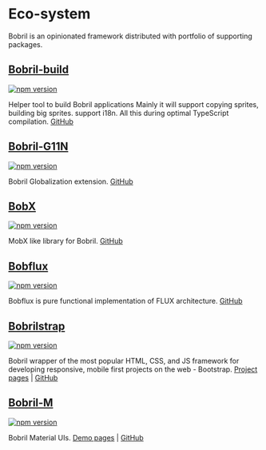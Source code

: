 # Eco-system

Bobril is an opinionated framework distributed with portfolio of supporting packages.

## [Bobril-build](https://github.com/Bobris/bobril-build)

[![npm version](https://badge.fury.io/js/bobril-build.svg)](https://badge.fury.io/js/bobril-build)

Helper tool to build Bobril applications Mainly it will support copying sprites, building big sprites. support i18n. All this during optimal TypeScript compilation. [GitHub](https://github.com/Bobris/bobril-build)

## [Bobril-G11N](https://github.com/Bobris/bobril-g11n)

[![npm version](https://badge.fury.io/js/bobril-g11n.svg)](https://badge.fury.io/js/bobril-g11n)

Bobril Globalization extension. [GitHub](https://github.com/Bobris/bobril-g11n)

## [BobX](https://github.com/bobril/bobx)

[![npm version](https://badge.fury.io/js/bobx.svg)](https://badge.fury.io/js/bobx)

MobX like library for Bobril. [GitHub](https://github.com/bobril/bobx)

## [Bobflux](https://github.com/karelsteinmetz/bobflux)

[![npm version](https://badge.fury.io/js/bobflux.svg)](https://badge.fury.io/js/bobflux)

Bobflux is pure functional implementation of FLUX architecture. [GitHub](https://github.com/karelsteinmetz/bobflux)

## [Bobrilstrap](https://github.com/keeema/bobrilstrap)

[![npm version](https://badge.fury.io/js/bobrilstrap.svg)](https://badge.fury.io/js/bobrilstrap)

Bobril wrapper of the most popular HTML, CSS, and JS framework for developing responsive, mobile first projects on the web - Bootstrap. [Project pages](http://bobrilstrap.com) | [GitHub](https://github.com/keeema/bobrilstrap)

## [Bobril-M](https://github.com/bobril/bobril-m)

[![npm version](https://badge.fury.io/js/bobril-m.svg)](https://badge.fury.io/js/bobril-m)

Bobril Material UIs. [Demo pages](http://bobril.com/bobril-m) | [GitHub](https://github.com/bobril/bobril-m)
